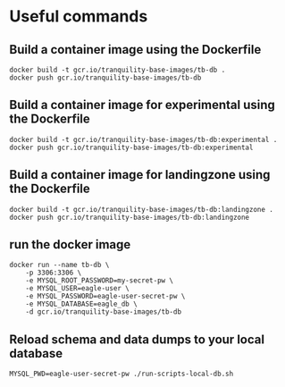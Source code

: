 # Useful commands
## Build a container image using the Dockerfile
```
docker build -t gcr.io/tranquility-base-images/tb-db .
docker push gcr.io/tranquility-base-images/tb-db
```

## Build a container image for experimental using the Dockerfile
```
docker build -t gcr.io/tranquility-base-images/tb-db:experimental .
docker push gcr.io/tranquility-base-images/tb-db:experimental
```

## Build a container image for landingzone using the Dockerfile
```
docker build -t gcr.io/tranquility-base-images/tb-db:landingzone .
docker push gcr.io/tranquility-base-images/tb-db:landingzone
```

## run the docker image
```
docker run --name tb-db \
    -p 3306:3306 \
    -e MYSQL_ROOT_PASSWORD=my-secret-pw \
    -e MYSQL_USER=eagle-user \
    -e MYSQL_PASSWORD=eagle-user-secret-pw \
    -e MYSQL_DATABASE=eagle_db \
    -d gcr.io/tranquility-base-images/tb-db
```

## Reload schema and data dumps to your local database
```
MYSQL_PWD=eagle-user-secret-pw ./run-scripts-local-db.sh
```
